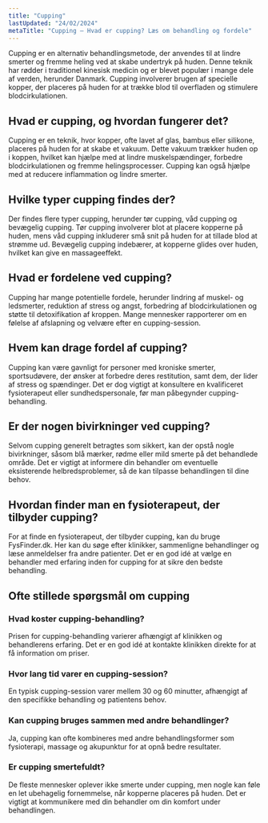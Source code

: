 ```yaml
---
title: "Cupping"
lastUpdated: "24/02/2024"
metaTitle: "Cupping – Hvad er cupping? Læs om behandling og fordele"
---
```


Cupping er en alternativ behandlingsmetode, der anvendes til at lindre smerter og fremme heling ved at skabe undertryk på huden. Denne teknik har rødder i traditionel kinesisk medicin og er blevet populær i mange dele af verden, herunder Danmark. Cupping involverer brugen af specielle kopper, der placeres på huden for at trække blod til overfladen og stimulere blodcirkulationen.

## Hvad er cupping, og hvordan fungerer det?

Cupping er en teknik, hvor kopper, ofte lavet af glas, bambus eller silikone, placeres på huden for at skabe et vakuum. Dette vakuum trækker huden op i koppen, hvilket kan hjælpe med at lindre muskelspændinger, forbedre blodcirkulationen og fremme helingsprocesser. Cupping kan også hjælpe med at reducere inflammation og lindre smerter.

## Hvilke typer cupping findes der?

Der findes flere typer cupping, herunder tør cupping, våd cupping og bevægelig cupping. Tør cupping involverer blot at placere kopperne på huden, mens våd cupping inkluderer små snit på huden for at tillade blod at strømme ud. Bevægelig cupping indebærer, at kopperne glides over huden, hvilket kan give en massageeffekt.

## Hvad er fordelene ved cupping?

Cupping har mange potentielle fordele, herunder lindring af muskel- og ledsmerter, reduktion af stress og angst, forbedring af blodcirkulationen og støtte til detoxifikation af kroppen. Mange mennesker rapporterer om en følelse af afslapning og velvære efter en cupping-session.

## Hvem kan drage fordel af cupping?

Cupping kan være gavnligt for personer med kroniske smerter, sportsudøvere, der ønsker at forbedre deres restitution, samt dem, der lider af stress og spændinger. Det er dog vigtigt at konsultere en kvalificeret fysioterapeut eller sundhedspersonale, før man påbegynder cupping-behandling.

## Er der nogen bivirkninger ved cupping?

Selvom cupping generelt betragtes som sikkert, kan der opstå nogle bivirkninger, såsom blå mærker, rødme eller mild smerte på det behandlede område. Det er vigtigt at informere din behandler om eventuelle eksisterende helbredsproblemer, så de kan tilpasse behandlingen til dine behov.

## Hvordan finder man en fysioterapeut, der tilbyder cupping?

For at finde en fysioterapeut, der tilbyder cupping, kan du bruge FysFinder.dk. Her kan du søge efter klinikker, sammenligne behandlinger og læse anmeldelser fra andre patienter. Det er en god idé at vælge en behandler med erfaring inden for cupping for at sikre den bedste behandling.

## Ofte stillede spørgsmål om cupping

### Hvad koster cupping-behandling?

Prisen for cupping-behandling varierer afhængigt af klinikken og behandlerens erfaring. Det er en god idé at kontakte klinikken direkte for at få information om priser.

### Hvor lang tid varer en cupping-session?

En typisk cupping-session varer mellem 30 og 60 minutter, afhængigt af den specifikke behandling og patientens behov.

### Kan cupping bruges sammen med andre behandlinger?

Ja, cupping kan ofte kombineres med andre behandlingsformer som fysioterapi, massage og akupunktur for at opnå bedre resultater.

### Er cupping smertefuldt?

De fleste mennesker oplever ikke smerte under cupping, men nogle kan føle en let ubehagelig fornemmelse, når kopperne placeres på huden. Det er vigtigt at kommunikere med din behandler om din komfort under behandlingen.